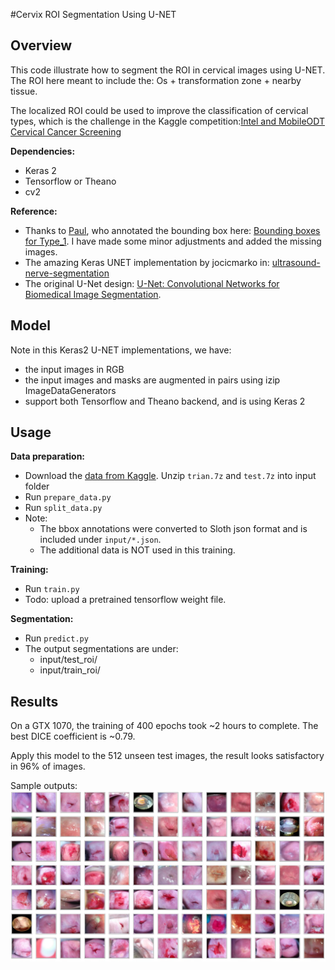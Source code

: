 #Cervix ROI Segmentation Using U-NET
 
## Overview
This code illustrate how to segment the ROI in cervical images using U-NET. The ROI here meant to include the: Os + transformation zone + nearby tissue.

The localized ROI could be used to improve the classification of cervical types, which is the challenge in the Kaggle competition:[Intel and MobileODT Cervical Cancer Screening](https://www.kaggle.com/c/intel-mobileodt-cervical-cancer-screening) 



**Dependencies:**
- Keras 2
- Tensorflow or Theano
- cv2

**Reference:**
- Thanks to [Paul](https://www.kaggle.com/c/intel-mobileodt-cervical-cancer-screening/discussion/31565), who annotated the bounding box here: [Bounding boxes for Type_1](https://www.kaggle.com/c/intel-mobileodt-cervical-cancer-screening/discussion/31565). I have made some minor adjustments and added the missing images.   
- The amazing Keras UNET implementation by jocicmarko in: [ultrasound-nerve-segmentation](https://github.com/jocicmarko/ultrasound-nerve-segmentation)
- The original U-Net design:  [U-Net: Convolutional Networks for Biomedical Image Segmentation](http://lmb.informatik.uni-freiburg.de/people/ronneber/u-net/).


## Model
Note in this Keras2 U-NET implementations, we have:   
 - the input images in RGB 
 - the input images and masks are augmented in pairs using izip ImageDataGenerators
 - support both Tensorflow and Theano backend, and is using Keras 2


## Usage

**Data preparation:**
- Download the [data from Kaggle](https://www.kaggle.com/c/intel-mobileodt-cervical-cancer-screening/data). Unzip `trian.7z` and `test.7z` into input folder
- Run `prepare_data.py`
- Run `split_data.py`
- Note:
    - The bbox annotations were converted to Sloth json format and is included under `input/*.json`.
    - The additional data is NOT used in this training.

**Training:**
- Run `train.py`
- Todo: upload a pretrained tensorflow weight file.

**Segmentation:**
- Run `predict.py`
- The output segmentations are under:
    - input/test_roi/
    - input/train_roi/
    
   
## Results
On a GTX 1070, the training of 400 epochs took ~2 hours to complete. The best DICE coefficient is ~0.79. 

Apply this model to the 512 unseen test images, the result looks satisfactory in 96% of images.

Sample outputs:
![img/preview.jpg](img/preview.jpg)


